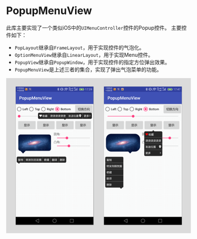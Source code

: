# PopupMenuView
此库主要实现了一个类似iOS中的`UIMenuController`控件的Popup控件。
主要控件如下：

- `PopLayout`继承自`FrameLayout`，用于实现控件的气泡化。
- `OptionMenuView`继承自`LinearLayout`，用于实现Menu控件。
- `PopupView`继承自`PopupWindow`，用于实现控件的指定方位弹出效果。
- `PopupMenuView`是上述三者的集合，实现了弹出气泡菜单的功能。

![预览图片](/screenshots/preview_image.png)
